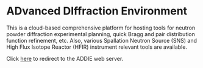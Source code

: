 ADvanced DIffraction Environment
===

This is a cloud-based comprehensive platform for hosting tools for neutron powder diffraction experimental planning, quick Bragg and pair distribution function refinement, etc. Also, various Spallation Neutron Source (SNS) and High Flux Isotope Reactor (HFIR) instrument relevant tools are available.

Click <a href="https://addie.ornl.gov" target="_blank">here</a> to redirect to the ADDIE web server.
